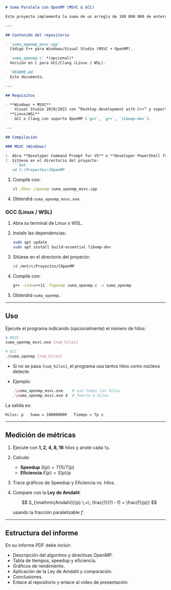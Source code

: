 ````markdown
# Suma Paralela con OpenMP (MSVC & GCC)

Este proyecto implementa la suma de un arreglo de 100 000 000 de enteros de manera paralela usando OpenMP. Permite medir el **speedup**, la **eficiencia** y analizar la escalabilidad de una sección de código en función del número de hilos.

---

## Contenido del repositorio

- `suma_openmp_msvc.cpp`  
  Código C++ para Windows/Visual Studio (MSVC + OpenMP).

- `suma_openmp.c` *(opcional)*  
  Versión en C para GCC/Clang (Linux / WSL).

- `README.md`  
  Este documento.

---

## Requisitos

- **Windows + MSVC**  
  - Visual Studio 2019/2022 con “Desktop development with C++” y soporte OpenMP.
- **Linux/WSL**  
  - GCC o Clang con soporte OpenMP (`gcc`, `g++`, `libomp-dev`).

---

## Compilación

### MSVC (Windows)

1. Abra **Developer Command Prompt for VS** o **Developer PowerShell for VS**.  
2. Sitúese en el directorio del proyecto:
   ```bat
   cd C:\Proyectos\COpenMP
````

3. Compile con:

   ```bat
   cl /EHsc /openmp suma_openmp_msvc.cpp
   ```
4. Obtendrá `suma_openmp_msvc.exe`.

### GCC (Linux / WSL)

1. Abra su terminal de Linux o WSL.
2. Instale las dependencias:

   ```bash
   sudo apt update
   sudo apt install build-essential libomp-dev
   ```
3. Sitúese en el directorio del proyecto:

   ```bash
   cd /mnt/c/Proyectos/COpenMP
   ```
4. Compile con:

   ```bash
   g++ -std=c++11 -fopenmp suma_openmp.c -o suma_openmp
   ```
5. Obtendrá `suma_openmp`.

---

## Uso

Ejecute el programa indicando (opcionalmente) el número de hilos:

```bash
# MSVC
suma_openmp_msvc.exe [num_hilos]

# GCC
./suma_openmp [num_hilos]
```

* Si no se pasa `[num_hilos]`, el programa usa tantos hilos como núcleos detecte.
* Ejemplo:

  ```bash
  .\suma_openmp_msvc.exe    # usa todos los hilos
  .\suma_openmp_msvc.exe 4  # fuerza 4 hilos
  ```

La salida es:

```
Hilos: p   Suma = 100000000   Tiempo = Tp s
```

---

## Medición de métricas

1. Ejecute con **1, 2, 4, 8, 16** hilos y anote cada `Tp`.
2. Calcule:

   * **Speedup** $S(p) = T(1) / T(p)$
   * **Eficiencia** $E(p) = S(p) / p$
3. Trace gráficos de Speedup y Eficiencia vs. hilos.
4. Compare con la **Ley de Amdahl**:

   $$
     S_{\mathrm{Amdahl}}(p) \;=\; \frac{1}{(1 - f) + \frac{f}{p}}
   $$

   usando la fracción paralelizable $f$.

---

## Estructura del informe

En su informe PDF debe incluir:

* Descripción del algoritmo y directivas OpenMP.
* Tabla de tiempos, speedup y eficiencia.
* Gráficos de rendimiento.
* Aplicación de la Ley de Amdahl y comparación.
* Conclusiones.
* Enlace al repositorio y enlace al video de presentación.


```
